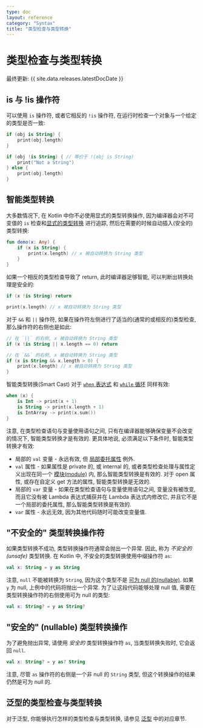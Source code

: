 ```yaml
---
type: doc
layout: reference
category: "Syntax"
title: "类型检查与类型转换"
---
```


# 类型检查与类型转换

最终更新: {{ site.data.releases.latestDocDate }}

## is 与 !is 操作符

可以使用 `is` 操作符, 或者它相反的 `!is` 操作符, 在运行时检查一个对象与一个给定的类型是否一致:

```kotlin
if (obj is String) {
    print(obj.length)
}

if (obj !is String) { // 等价于 !(obj is String)
    print("Not a String")
} else {
    print(obj.length)
}
```

## 智能类型转换

大多数情况下, 在 Kotlin 中你不必使用显式的类型转换操作,
因为编译器会对不可变值的 `is` 检查和[显式的类型转换](#unsafe-cast-operator) 进行追踪,
然后在需要的时候自动插入(安全的)类型转换:

```kotlin
fun demo(x: Any) {
    if (x is String) {
        print(x.length) // x 被自动转换为 String 类型
    }
}
```

如果一个相反的类型检查导致了 return, 此时编译器足够智能, 可以判断出转换处理是安全的:

```kotlin
if (x !is String) return

print(x.length) // x 被自动转换为 String 类型
```

对于 `&&` 和 `||` 操作符, 如果在操作符左侧进行了适当的(通常的或相反的)类型检查, 那么操作符的右侧也是如此:

```kotlin
// 在 `||` 的右侧, x 被自动转换为 String 类型
if (x !is String || x.length == 0) return

// 在 `&&` 的右侧, x 被自动转换为 String 类型
if (x is String && x.length > 0) {
    print(x.length) // x 被自动转换为 String 类型
}
```

智能类型转换(Smart Cast) 对于 [`when` 表达式](control-flow.html#when-expressions)
和 [`while` 循环](control-flow.html#while-loops) 同样有效:

```kotlin
when (x) {
    is Int -> print(x + 1)
    is String -> print(x.length + 1)
    is IntArray -> print(x.sum())
}
```

注意, 在类型检查语句与变量使用语句之间, 只有在编译器能够确保变量不会改变的情况下, 智能类型转换才是有效的.
更具体地说, 必须满足以下条件时, 智能类型转换才有效:

* 局部的 `val` 变量 - 永远有效, 但 [局部委托属性](delegated-properties.html#local-delegated-properties) 例外.
* `val` 属性 - 如果属性是 private 的, 或 internal 的,
  或者类型检查处理与属性定义出现在同一个 [模块(module)](visibility-modifiers.html#modules) 内, 那么智能类型转换是有效的.
  对于 open 属性, 或存在自定义 get 方法的属性, 智能类型转换是无效的.
* 局部的 `var` 变量 - 如果在类型检查语句与变量使用语句之间, 变量没有被改变, 而且它没有被 Lambda 表达式捕获并在 Lambda 表达式内修改它, 并且它不是一个局部的委托属性, 那么智能类型转换是有效的.
* `var` 属性 - 永远无效, 因为其他代码随时可能改变变量值.


## "不安全的" 类型转换操作符

如果类型转换不成功, 类型转换操作符通常会抛出一个异常. 因此, 称为 *不安全的(unsafe)* 类型转换.
在 Kotlin 中, 不安全的类型转换使用中缀操作符 `as`:

```kotlin
val x: String = y as String
```

注意, `null` 不能被转换为 `String`, 因为这个类型不是 [可为 null 的(nullable)](null-safety.html).
如果 `y` 为 null, 上例中的代码将抛出一个异常.
为了让这段代码能够处理 null 值, 需要在类型转换操作符的右侧使用可为 null 的类型:

```kotlin
val x: String? = y as String?
```

## "安全的" (nullable) 类型转换操作

为了避免抛出异常, 请使用 *安全的* 类型转换操作符 `as`, 当类型转换失败时, 它会返回 `null`.

```kotlin
val x: String? = y as? String
```

注意, 尽管 `as` 操作符的右侧是一个非 null 的 `String` 类型, 但这个转换操作的结果仍然是可为 null 的.

## 泛型的类型检查与类型转换

对于泛型, 你能够执行怎样的类型检查与类型转换, 请参见 [泛型](generics.html#generics-type-checks-and-casts) 中的对应章节.

